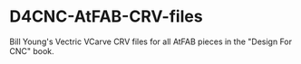 # D4CNC-AtFAB-CRV-files
Bill Young's Vectric VCarve CRV files for all AtFAB pieces in the "Design For CNC" book. 
